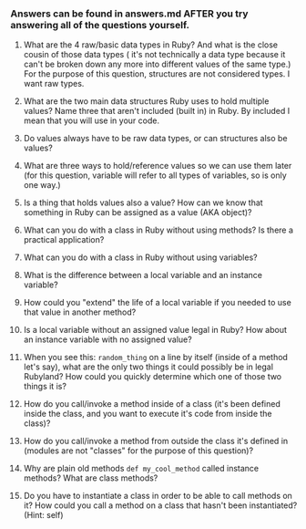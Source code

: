 ### Answers can be found in answers.md AFTER you try answering all of the questions yourself.

1. What are the 4 raw/basic data types in Ruby? And what is the close cousin of those data types (
   it's not technically a data type because it can't be broken down any more into different values of the
   same type.) For the purpose of this question, structures are not considered types. I want raw types.

2. What are the two main data structures Ruby uses to hold multiple values? Name three that aren't 
   included (built in) in Ruby. By included I mean that you will use in your code.

3. Do values always have to be raw data types, or can structures also be values?
 
4. What are three ways to hold/reference values so we can use them later (for this question, variable will 
   refer to all types of variables, so is only one way.)

5. Is a thing that holds values also a value? How can we know that something in Ruby can be assigned as a 
   value (AKA object)?

6. What can you do with a class in Ruby without using methods? Is there a practical application?

7. What can you do with a class in Ruby without using variables?

8. What is the difference between a local variable and an instance variable?

9. How could you "extend" the life of a local variable if you needed to use that value in another 
   method?
   
10. Is a local variable without an assigned value legal in Ruby? How about an instance variable with 
    no assigned value?
    
11. When you see this: `random_thing` on a line by itself (inside of a method let's say), what are 
    the only two things it could possibly be in legal Rubyland? How could you quickly determine which 
    one of those two things it is?
    
12. How do you call/invoke a method inside of a class (it's been defined inside the class, and you 
    want to execute it's code from inside the class)?

13. How do you call/invoke a method from outside the class it's defined in (modules are not "classes"
    for the purpose of this question)?
    
14. Why are plain old methods `def my_cool_method` called instance methods? What are class methods?
    
15. Do you have to instantiate a class in order to be able to call methods on it? How could you call a 
    method on a class that hasn't been instantiated? (Hint: self)
